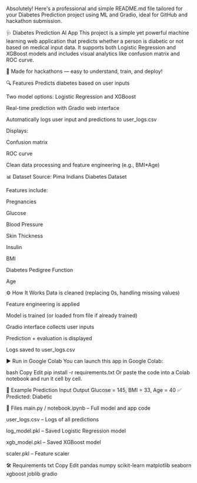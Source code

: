 Absolutely! Here's a professional and simple README.md file tailored for your Diabetes Prediction project using ML and Gradio, ideal for GitHub and hackathon submission.

🩺 Diabetes Prediction AI App
This project is a simple yet powerful machine learning web application that predicts whether a person is diabetic or not based on medical input data. It supports both Logistic Regression and XGBoost models and includes visual analytics like confusion matrix and ROC curve.

🚀 Made for hackathons — easy to understand, train, and deploy!

🔍 Features
Predicts diabetes based on user inputs

Two model options: Logistic Regression and XGBoost

Real-time prediction with Gradio web interface

Automatically logs user input and predictions to user_logs.csv

Displays:

Confusion matrix

ROC curve

Clean data processing and feature engineering (e.g., BMI*Age)

📊 Dataset
Source: Pima Indians Diabetes Dataset

Features include:

Pregnancies

Glucose

Blood Pressure

Skin Thickness

Insulin

BMI

Diabetes Pedigree Function

Age

⚙️ How It Works
Data is cleaned (replacing 0s, handling missing values)

Feature engineering is applied

Model is trained (or loaded from file if already trained)

Gradio interface collects user inputs

Prediction + evaluation is displayed

Logs saved to user_logs.csv

▶️ Run in Google Colab
You can launch this app in Google Colab:

bash
Copy
Edit
pip install -r requirements.txt
Or paste the code into a Colab notebook and run it cell by cell.

🧪 Example Prediction
Input	Output
Glucose = 145, BMI = 33, Age = 40	✅ Predicted: Diabetic

📂 Files
main.py / notebook.ipynb – Full model and app code

user_logs.csv – Logs of all predictions

log_model.pkl – Saved Logistic Regression model

xgb_model.pkl – Saved XGBoost model

scaler.pkl – Feature scaler

🛠 Requirements
txt
Copy
Edit
pandas
numpy
scikit-learn
matplotlib
seaborn
xgboost
joblib
gradio














